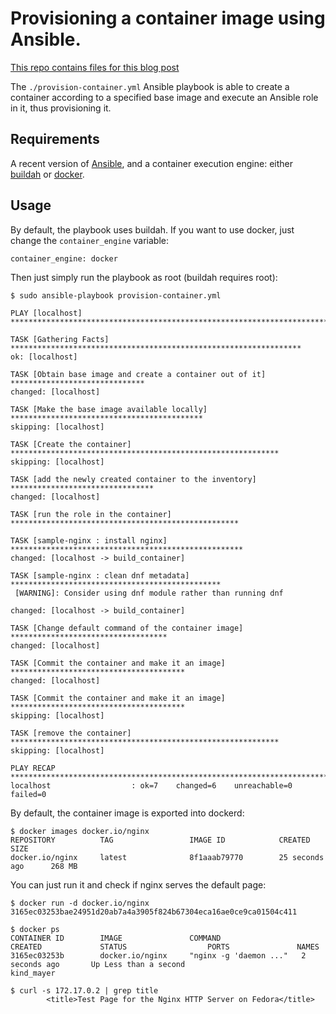 # Provisioning a container image using Ansible.

[This repo contains files for this blog post](https://blog.tomecek.net/post/building-containers-with-buildah-and-ansible/)

The `./provision-container.yml` Ansible playbook is able to create a container
according to a specified base image and execute an Ansible role in it, thus
provisioning it.


## Requirements

A recent version of [Ansible](https://github.com/ansible/ansible), and a container execution engine: either
[buildah](https://github.com/ansible/ansible-container/pull/790) or [docker](https://github.com/moby/moby).


## Usage

By default, the playbook uses buildah. If you want to use docker, just change
the `container_engine` variable:
```
container_engine: docker
```

Then just simply run the playbook as root (buildah requires root):

```console
$ sudo ansible-playbook provision-container.yml

PLAY [localhost] ***********************************************************************

TASK [Gathering Facts] *****************************************************************
ok: [localhost]

TASK [Obtain base image and create a container out of it] ******************************
changed: [localhost]

TASK [Make the base image available locally] *******************************************
skipping: [localhost]

TASK [Create the container] ************************************************************
skipping: [localhost]

TASK [add the newly created container to the inventory] ********************************
changed: [localhost]

TASK [run the role in the container] ***************************************************

TASK [sample-nginx : install nginx] ****************************************************
changed: [localhost -> build_container]

TASK [sample-nginx : clean dnf metadata] ***********************************************
 [WARNING]: Consider using dnf module rather than running dnf

changed: [localhost -> build_container]

TASK [Change default command of the container image] ***********************************
changed: [localhost]

TASK [Commit the container and make it an image] ***************************************
changed: [localhost]

TASK [Commit the container and make it an image] ***************************************
skipping: [localhost]

TASK [remove the container] ************************************************************
skipping: [localhost]

PLAY RECAP *****************************************************************************
localhost                  : ok=7    changed=6    unreachable=0    failed=0
```

By default, the container image is exported into dockerd:
```console
$ docker images docker.io/nginx
REPOSITORY          TAG                 IMAGE ID            CREATED             SIZE
docker.io/nginx     latest              8f1aaab79770        25 seconds ago      268 MB
```

You can just run it and check if nginx serves the default page:
```console
$ docker run -d docker.io/nginx
3165ec03253bae24951d20ab7a4a3905f824b67304eca16ae0ce9ca01504c411

$ docker ps
CONTAINER ID        IMAGE               COMMAND                  CREATED             STATUS                  PORTS               NAMES
3165ec03253b        docker.io/nginx     "nginx -g 'daemon ..."   2 seconds ago       Up Less than a second                       kind_mayer

$ curl -s 172.17.0.2 | grep title
        <title>Test Page for the Nginx HTTP Server on Fedora</title>
```

